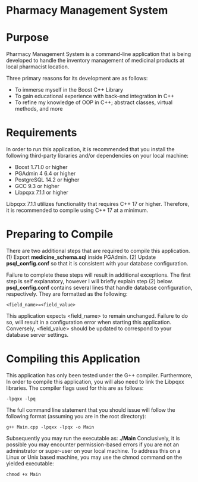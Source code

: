 # Pharmacy Management System

# Purpose
Pharmacy Management System is a command-line application that is being developed to
handle the inventory management of medicinal products at local pharmacist location.

Three primary reasons for its development are as follows:
- To immerse myself in the Boost C++ Library
- To gain educational experience with back-end integration in C++
- To refine my knowledge of OOP in C++; abstract classes, virtual methods, and more

# Requirements
In order to run this application, it is recommended that you install the following
third-party libraries and/or dependencies on your local machine:

- Boost 1.71.0 or higher
- PGAdmin 4 6.4 or higher
- PostgreSQL 14.2 or higher
- GCC 9.3 or higher
- Libpqxx 7.1.1 or higher

Libpqxx 7.1.1 utilizes functionality that requires C++ 17 or higher. Therefore, it is
recommended to compile using C++ 17 at a minimum.

# Preparing to Compile
There are two additional steps that are required to compile this application. 
  (1) Export **medicine_schema.sql** inside PGAdmin.
  (2) Update **psql_config.conf** so that it is consistent with your database configuration.
      
Failure to complete these steps will result in additional exceptions. The first step is self
explanatory, however I will briefly explain step (2) below. **psql_config.conf** contains
several lines that handle database configuration, respectively. They are formatted as the following:

```
<field_name>=<field_value>
```
This application expects <field_name> to remain unchanged. Failure to do so, will result in a
configuration error when starting this application. Conversely, <field_value> should be updated
to correspond to your database server settings.

# Compiling this Application
This application has only been tested under the G++ compiler. Furthermore, In order to compile 
this application, you will also need to link the Libpqxx libraries. The compiler flags used for 
this are as follows:

```
-lpqxx -lpq
```
The full command line statement that you should issue will follow the following format (assuming you are in the root directory):

```
g++ Main.cpp -lpqxx -lpqx -o Main
```
Subsequently you may run the executable as: **./Main**
Conclusively, it is possible you may encounter permission-based errors if you are not an adminstrator or super-user on your local machine.
To address this on a Linux or Unix based machine, you may use the chmod command on the yielded executable:

```
chmod +x Main

```

